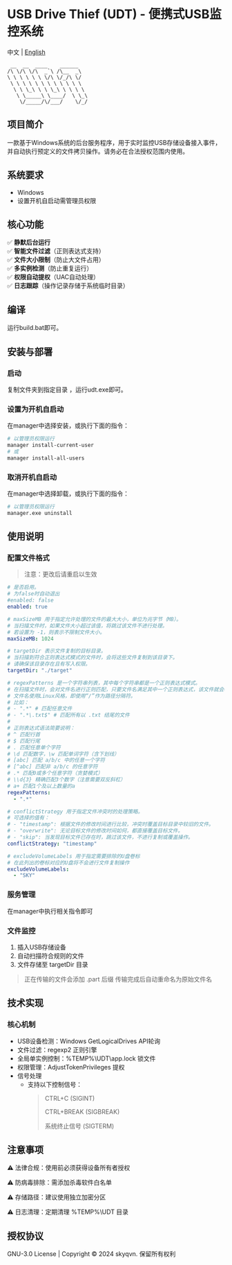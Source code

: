 USB Drive Thief (UDT) - 便携式USB监控系统
======================================================
中文 | [English](./README_en.md)

```text
 __  __  ____    ______
/\ \/\ \/\  _`\ /\__  _\
\ \ \ \ \ \ \/\ \/_/\ \/
 \ \ \ \ \ \ \ \ \ \ \ \
  \ \ \_\ \ \ \_\ \ \ \ \
   \ \_____\ \____/  \ \_\
    \/_____/\/___/    \/_/
```

## 项目简介

一款基于Windows系统的后台服务程序，用于实时监控USB存储设备接入事件，并自动执行预定义的文件拷贝操作。请务必在合法授权范围内使用。

## 系统要求

- Windows
- 设置开机自启动需管理员权限

## 核心功能

✅ **静默后台运行**  
✅ **智能文件过滤**（正则表达式支持）  
✅ **文件大小限制**（防止大文件占用）  
✅ **多实例检测**（防止重复运行）  
✅ **权限自动提权**（UAC自动处理）  
✅ **日志跟踪**（操作记录存储于系统临时目录）

## 编译

运行build.bat即可。

## 安装与部署

### 启动

复制文件夹到指定目录 ，运行udt.exe即可。

### 设置为开机自启动

在manager中选择安装，或执行下面的指令：

```bash
# 以管理员权限运行
manager install-current-user
# 或
manager install-all-users
```

### 取消开机自启动

在manager中选择卸载，或执行下面的指令：

```bash
# 以管理员权限运行
manager.exe uninstall
```

## 使用说明

### 配置文件格式

> 注意：更改后请重启以生效

```yaml
# 是否启用。
# 为false时自动退出
#enabled: false
enabled: true

# maxSizeMB 用于指定允许处理的文件的最大大小，单位为兆字节（MB）。
# 当扫描文件时，如果文件大小超过该值，将跳过该文件不进行处理。
# 若设置为 -1，则表示不限制文件大小。
maxSizeMB: 1024

# targetDir 表示文件复制的目标目录。
# 当扫描到符合正则表达式模式的文件时，会将这些文件复制到该目录下。
# 请确保该目录存在且有写入权限。
targetDir: "./target"

# regexPatterns 是一个字符串列表，其中每个字符串都是一个正则表达式模式。
# 在扫描文件时，会对文件名进行正则匹配，只要文件名满足其中一个正则表达式，该文件就会被处理（复制到目标目录）。
# 文件名使用Linux风格，即使用“/”作为路径分隔符。
# 比如：
# - ".*" # 匹配任意文件
# - ".*\.txt$" # 匹配所有以 .txt 结尾的文件
#
# 正则表达式语法简要说明：
# ^ 匹配行首
# $ 匹配行尾
# . 匹配任意单个字符
# \d 匹配数字，\w 匹配单词字符（含下划线）
# [abc] 匹配 a/b/c 中的任意一个字符
# [^abc] 匹配非 a/b/c 的任意字符
# .* 匹配0或多个任意字符（贪婪模式）
# \\d{3} 精确匹配3个数字（注意需要双反斜杠）
# a+ 匹配1个及以上数量的a
regexPatterns:
  - ".*"

# conflictStrategy 用于指定文件冲突时的处理策略。
# 可选择的值有：
# - "timestamp": 根据文件的修改时间进行比较，冲突时覆盖目标目录中较旧的文件。
# - "overwrite": 无论目标文件的修改时间如何，都直接覆盖目标文件。
# - "skip": 当发现目标文件已存在时，跳过该文件，不进行复制或覆盖操作。
conflictStrategy: "timestamp"

# excludeVolumeLabels 用于指定需要排除的U盘卷标
# 在此列出的卷标对应的U盘将不会进行文件复制操作
excludeVolumeLabels:
  - "SKY"

```

### 服务管理

在manager中执行相关指令即可

### 文件监控

1. 插入USB存储设备
2. 自动扫描符合规则的文件
3. 文件存储至 targetDir 目录

> 正在传输的文件会添加 .part 后缀
> 传输完成后自动重命名为原始文件名

## 技术实现

### 核心机制

- USB设备检测：Windows GetLogicalDrives API轮询
- 文件过滤：regexp2 正则引擎
- 全局单实例控制：%TEMP%\UDT\app.lock 锁文件
- 权限管理：AdjustTokenPrivileges 提权
- 信号处理
	- 支持以下控制信号：
	  > CTRL+C (SIGINT)
	  >
	  >   CTRL+BREAK (SIGBREAK)
	  >
	  >   系统终止信号 (SIGTERM)

## 注意事项

⚠ 法律合规：使用前必须获得设备所有者授权

⚠ 防病毒排除：需添加杀毒软件白名单

⚠ 存储路径：建议使用独立加密分区

⚠ 日志清理：定期清理 %TEMP%\UDT 目录

## 授权协议

GNU-3.0 License | Copyright © 2024 skyqvn. 保留所有权利
